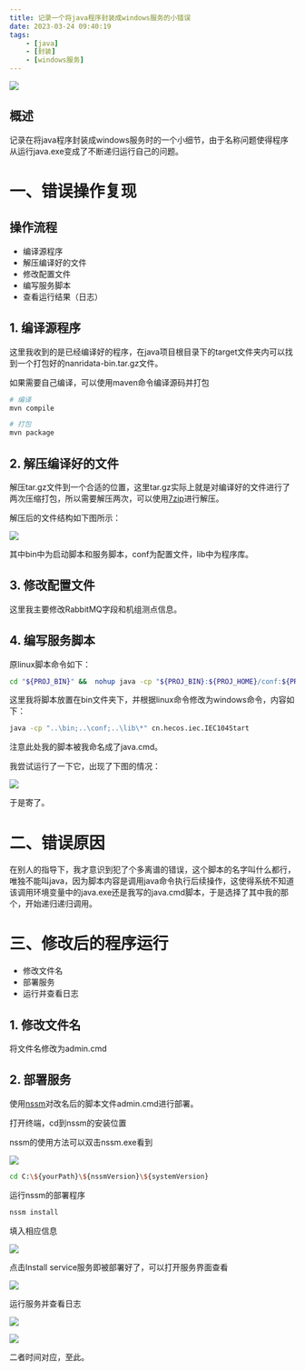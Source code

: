 ```yaml
---
title: 记录一个将java程序封装成windows服务的小错误
date: 2023-03-24 09:40:19
tags:
    - [java]
    - [封装]
    - [windows服务]
---
```

![](https://w.wallhaven.cc/full/zy/wallhaven-zyxvqy.jpg)
## 概述
记录在将java程序封装成windows服务时的一个小细节，由于名称问题使得程序从运行java.exe变成了不断递归运行自己的问题。

<!-- more -->

# 一、错误操作复现

## 操作流程
* 编译源程序
* 解压编译好的文件
* 修改配置文件
* 编写服务脚本
* 查看运行结果（日志）

## 1. 编译源程序
这里我收到的是已经编译好的程序，在java项目根目录下的target文件夹内可以找到一个打包好的nanridata-bin.tar.gz文件。

如果需要自己编译，可以使用maven命令编译源码并打包

```sh
# 编译
mvn compile

# 打包
mvn package
```

## 2. 解压编译好的文件

解压tar.gz文件到一个合适的位置，这里tar.gz实际上就是对编译好的文件进行了两次压缩打包，所以需要解压两次，可以使用[7zip](https://7-zip.org/)进行解压。

解压后的文件结构如下图所示：

![](https://raw.githubusercontent.com/marcaas/hexoPicgo/master/20230324102717.png)

其中bin中为启动脚本和服务脚本，conf为配置文件，lib中为程序库。

## 3. 修改配置文件

这里我主要修改RabbitMQ字段和机组测点信息。

## 4. 编写服务脚本

原linux脚本命令如下：

```sh
cd "${PROJ_BIN}" &&  nohup java -cp "${PROJ_BIN}:${PROJ_HOME}/conf:${PROJ_HOME}/lib/*" ${main_class} &
```

这里我将脚本放置在bin文件夹下，并根据linux命令修改为windows命令，内容如下：

```sh
java -cp "..\bin;..\conf;..\lib\*" cn.hecos.iec.IEC104Start 
```

注意此处我的脚本被我命名成了java.cmd。

我尝试运行了一下它，出现了下图的情况：

![](https://raw.githubusercontent.com/marcaas/hexoPicgo/master/%E5%8A%A8%E7%94%BB.gif)

于是寄了。

# 二、错误原因

在别人的指导下，我才意识到犯了个多离谱的错误，这个脚本的名字叫什么都行，唯独不能叫java，因为脚本内容是调用java命令执行后续操作，这使得系统不知道该调用环境变量中的java.exe还是我写的java.cmd脚本，于是选择了其中我的那个，开始递归递归调用。

# 三、修改后的程序运行

* 修改文件名
* 部署服务
* 运行并查看日志

## 1. 修改文件名

将文件名修改为admin.cmd

## 2. 部署服务

使用[nssm](http://www.nssm.cc/)对改名后的脚本文件admin.cmd进行部署。

打开终端，cd到nssm的安装位置

nssm的使用方法可以双击nssm.exe看到

![](https://raw.githubusercontent.com/marcaas/hexoPicgo/master/20230324111501.png)

```sh
cd C:\${yourPath}\${nssmVersion}\${systemVersion}
```

运行nssm的部署程序

```sh
nssm install
```

填入相应信息

![](https://raw.githubusercontent.com/marcaas/hexoPicgo/master/20230324111929.png)

点击Install service服务即被部署好了，可以打开服务界面查看

![](https://raw.githubusercontent.com/marcaas/hexoPicgo/master/20230324112235.png)

运行服务并查看日志

![](https://raw.githubusercontent.com/marcaas/hexoPicgo/master/20230324112611.png)

![](https://raw.githubusercontent.com/marcaas/hexoPicgo/master/20230324112740.png)

二者时间对应，至此。

